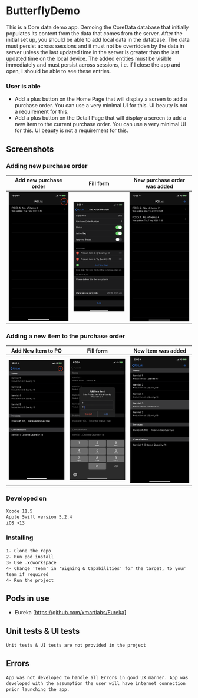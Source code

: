 # ButterflyDemo
This is a Core data demo app. Demoing the CoreData database that initially populates its content from the data that comes from the server. After the initial set up, you should be able to add local data in the database. The data must persist across sessions and it must not be overridden by the data in server unless the last updated time in the server is greater than the last updated time on the local device.
The added entities must be visible immediately and must persist across sessions, i.e. if I close the app and open, I should be able to see these entries.

### User is able 
- Add a plus button on the Home Page that will display a screen to add a purchase order. You can use a very minimal UI for this. UI beauty is not a requirement for this.
- Add a plus button on the Detail Page that will display a screen to add a new item to the current purchase order. You can use a very minimal UI for this. UI beauty is not a requirement for this.


## Screenshots 

### Adding new purchase order
Add new purchase order      |  Fill form                |  New purchase order was added
:-------------------------:|:-------------------------:|:-------------------------:
![](https://github.com/turk-jk/ButterflyDemo/blob/master/images/IMG_1751.PNG)  |  ![](https://github.com/turk-jk/ButterflyDemo/blob/master/images/IMG_1752.PNG)|  ![](https://github.com/turk-jk/ButterflyDemo/blob/master/images/IMG_1753.PNG)


### Adding a new item to the purchase order 

Add New Item to PO         |  Fill form                |  New Item was added
:-------------------------:|:-------------------------:|:-------------------------:
![](https://github.com/turk-jk/ButterflyDemo/blob/master/images/IMG_1754.PNG)  |  ![](https://github.com/turk-jk/ButterflyDemo/blob/master/images/IMG_1755.PNG)|  ![](https://github.com/turk-jk/ButterflyDemo/blob/master/images/IMG_1756.PNG)

### Developed on

```
Xcode 11.5
Apple Swift version 5.2.4
iOS >13
```

### Installing

```
1- Clone the repo
2- Run pod install
3- Use .xcworkspace
4- Change 'Team' in 'Signing & Capabilities' for the target, to your team if required 
4- Run the project
```
## Pods in use
- Eureka [https://github.com/xmartlabs/Eureka]

## Unit tests & UI tests 

```
Unit tests & UI tests are not provided in the project
```
## Errors

```
App was not developed to handle all Errors in good UX manner. App was developed with the assumption the user will have internet connection prior launching the app. 
```
